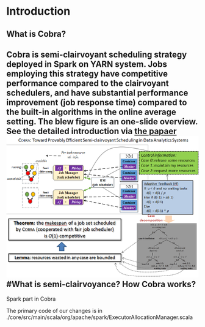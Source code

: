 Introduction
===
What is Cobra?
---
Cobra is semi-clairvoyant scheduling strategy deployed in Spark on YARN system. Jobs employing this strategy have competitive performance compared to the clairvoyant schedulers, and have substantial performance improvement (job response time) compared to the built-in algorithms in the online average setting. 
The blew figure is an one-slide overview. See the detailed introduction via [the papaer](https://github.com/DislabNJU/Spark/blob/branch-2.0/INFOCOM%20final%20version.pdf)
![Architecture](https://github.com/DislabNJU/Spark/blob/branch-2.0/oneslide.png)
#What is semi-clairvoyance?
How Cobra works?
---
Spark part in Cobra

The primary code of our changes is in ./core/src/main/scala/org/apache/spark/ExecutorAllocationManager.scala 

